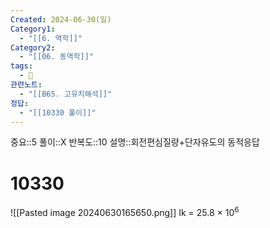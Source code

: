 ```yaml
---
Created: 2024-06-30(일)
Category1:
  - "[[6. 역학]]"
Category2:
  - "[[06. 동역학]]"
tags:
  - 🧮
관련노트:
  - "[[B65. 고유치해석]]"
정답:
  - "[[10330 풀이]]"
---
```

중요::5
풀이::X
반복도::10
설명::회전편심질량+단자유도의 동적응답
#  10330
![[Pasted image 20240630165650.png]]
Ik = 25.8 × 10$^6$ 
